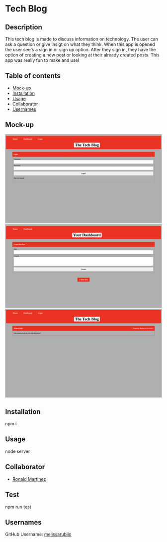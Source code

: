 # Tech Blog

## Description
This tech blog is made to discuss information on technology. The user can ask a question or give insigt on what they think. When this app is opened the user see's a sign in or sign up option. After they sign in, they have the option of creating a new post or looking at their already created posts. This app was really fun to make and use!
## Table of contents
- [Mock-up](#Mock-up)
- [Installation](#Insallation)
- [Usage](#Usage)
- [Collaborator](#Collaborator)
- [Usernames](#Usernames)

## Mock-up 
![](/images/login.png)
![](/images/post.png)
![](/images/posted.png)
## Installation
npm i 
## Usage
node server
## Collaborator
- [Ronald Martinez](https://github.com/RonaldMartinez00)
## Test
npm run test
## Usernames
GitHub Username: [melissarubiio](https://github.com/melissarubiio)

